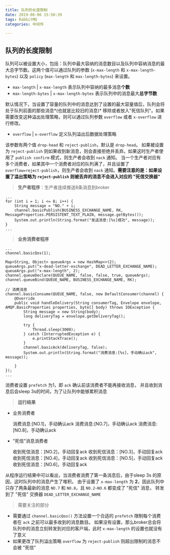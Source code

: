 ```yaml
---
title: 队列的长度限制
date: 2019-06-06 15:50:39
tags: RabbitMQ
categories: 中间件

---
```


## 队列的长度限制

队列可以被设置大小，包括：队列中最大容纳的消息数目以及队列中容纳消息的最大总字节数。这两个值可以通过队列的参数 (`x-max-length` 和 `x-max-length-bytes`) 以及 `policy` (`max-length` 和 `max-length-bytes`) 来设置。 

- `max-length` | `x-max-length` 表示队列中容纳的最多消息**个数**
- `max-length-bytes` | `x-max-length-bytes` 表示队列中的消息最大**总字节数**

默认情况下，当设置了容量的队列中的消息达到了设置的最大容量值后，队列会将处于队列前面的那些消息*(也就是比较旧的消息)* 移除或者放入"死信队列"。如果需要改变这种溢出处理策略，则可以通过队列参数 `overflow` 或者 `x-overflow` 进行修改。 

- `overflow` | `x-overflow` 定义队列溢出后数据处理策略

该参数有两个值 `drop-head` 和 `reject-publish`，默认是 `drop-head`。 如果被设置为 `reject-publish` 则如果收到新消息，则会直接拒绝并丢弃。如果这时生产者使用了 `publish confirm` 模式，则生产者会收到 `nack` 通知。 当一个生产者对应有多个消费者，如果其中一个消费者对应的队列满了，并且设置了 `overflow=reject-publish`，则生产者会收到 `nack` 通知。**需要注意的是：如果设置了溢出策略为 `reject-publish` 则被丢弃的消息不会进入对应的 "死信交换器"**

> **生产者程序**：生产者连续推送8条消息到broker

	...
	for (int i = 1; i <= 8; i++) {
	    String message = "NO." + i;
	    channel.basicPublish(BUSINESS_EXCHANGE_NAME, RK, MessageProperties.PERSISTENT_TEXT_PLAIN, message.getBytes());
	    System.out.println(String.format("发送消息:[%s]成功", message));
	}
	...

> **业务消费者程序**

	...
	channel.basicQos(1);
	
	Map<String, Object> queueArgs = new HashMap<>(2);
	queueArgs.put("x-dead-letter-exchange", DEAD_LETTER_EXCHANGE_NAME);
	queueArgs.put("x-max-length", 2);
	channel.queueDeclare(QUEUE_NAME, false, false, true, queueArgs);
	channel.queueBind(QUEUE_NAME, BUSINESS_EXCHANGE_NAME, RK);
	
	// 消费消息
	channel.basicConsume(QUEUE_NAME, false, new DefaultConsumer(channel) {
	    @Override
	    public void handleDelivery(String consumerTag, Envelope envelope, AMQP.BasicProperties properties, byte[] body) throws IOException {
	        String message = new String(body);
	        long deliveryTag = envelope.getDeliveryTag();
	
	        try {
	            Thread.sleep(3000);
	        } catch (InterruptedException e) {
	            e.printStackTrace();
	        }
	        channel.basicAck(deliveryTag, false);
	        System.out.println(String.format("消费消息:[%s]，手动确认ack", message));
	
	    }
	});
	...

消费者设置 `prefetch` 为1，即 `ack` 确认前该消费者不能再接收消息， 并且收到消息后会sleep 3s的时间，为了让队列中能够累积消息

> **运行结果**

- 业务消费者

	消费消息:[NO.1]，手动确认ack
	消费消息:[NO.7]，手动确认ack
	消费消息:[NO.8]，手动确认ack

- "死信"消息消费者

	收到死信消息：[NO.2]，手动回复ack
	收到死信消息：[NO.3]，手动回复ack
	收到死信消息：[NO.4]，手动回复ack
	收到死信消息：[NO.5]，手动回复ack
	收到死信消息：[NO.6]，手动回复ack

从程序运行结果中可以看出，当消费者消费了第一条消息后，由于sleep 3s 的原因，这时队列中的消息产生了堆积。 由于设置了 `x-max-length` 为 **2**，因此队列中只存了两条最新的消息 `NO.7` 和 `NO.8`，且 `NO.2~NO.6` 都变成了 "死信" 消息， 转发到了 "死信" 交换器 `DEAD_LETTER_EXCHANGE_NAME`

> 需要关注的部分

- 需要通过 `channel.basicQos()` 方法设置一个合适的 `prefetch` 限制每个消费者在 `ack` 之前可以最多收到的消息数目。 如果没有设置，那么broker总会将队列中的消息立刻转发到对应的客户端，此时 `x-max-length` 的设置也就没有了意义
- 如果更改了队列溢出策略 `overflow` 为 `reject-publish` 则超出限制的消息不会被 "死信"




